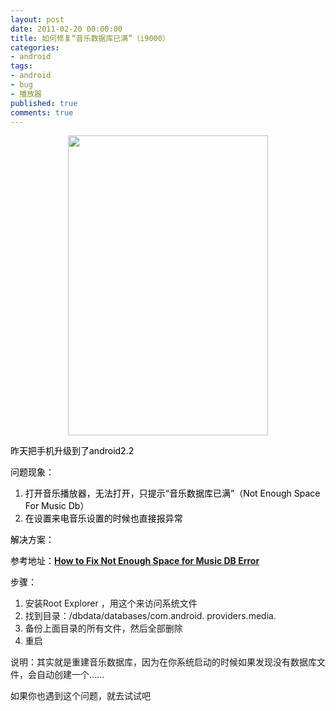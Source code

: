 ```yaml
---
layout: post
date: 2011-02-20 00:00:00
title: 如何修复“音乐数据库已满”（i9000）
categories:
- android
tags:
- android
- bug
- 播放器
published: true
comments: true
---
```

<p><p style="text-align: center;"><a href="{{site.url}}/media/2011/02/Fix-Not-Enough-Space.png"><img class="size-full wp-image-830 aligncenter" title="Fix-Not-Enough-Space" src="{{site.url}}/media/2011/02/Fix-Not-Enough-Space.png" alt="" width="320" height="480" /></a></p>
<span style="color: #000000;">昨天把手机升级到了android2.2</span></p>

<p><span style="color: #000000;">问题现象：</span>
<ol>
	<li><span style="color: #000000;">打开音乐播放器，无法打开，只提示“音乐数据库已满”（Not Enough Space For Music Db）</span></li>
	<li><span style="color: #000000;">在设置来电音乐设置的时候也直接报异常</span></li>
</ol>
<span style="color: #000000;">解决方案：</span></p>

<p><span style="color: #000000;">参考地址：<strong><a href="http://nxphones.com/nxphones/android/android-tips-fix-not-enough-space-for-music-db-error" target="_blank">How to Fix Not Enough Space for Music DB Error</a></strong></span></p>

<p><span style="color: #000000;">步骤：</span>
<ol>
	<li>安装Root Explorer ，用这个来访问系统文件</li>
	<li>找到目录：/dbdata/databases/com.android. providers.media.</li>
	<li>备份上面目录的所有文件，然后全部删除</li>
	<li>重启</li>
</ol>
说明：其实就是重建音乐数据库，因为在你系统启动的时候如果发现没有数据库文件，会自动创建一个……</p>

<p>如果你也遇到这个问题，就去试试吧</p>
